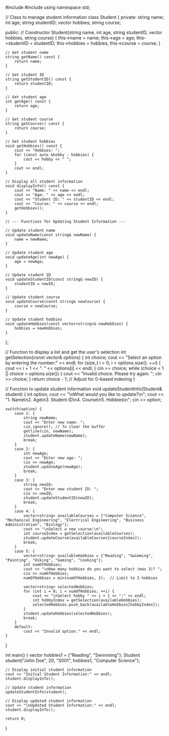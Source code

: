 #include <iostream>
#include <vector>
using namespace std;

// Class to manage student information
class Student {
private:
    string name;
    int age;
    string studentID;
    vector<string> hobbies;
    string course;

public:
    // Constructor
    Student(string name, int age, string studentID, vector<string> hobbies, string course) {
        this->name = name;
        this->age = age;
        this->studentID = studentID;
        this->hobbies = hobbies;
        this->course = course;
    }

    // Get student name
    string getName() const {
        return name;
    }

    // Get student ID
    string getStudentID() const {
        return studentID;
    }

    // Get student age
    int getAge() const {
        return age;
    }

    // Get student course
    string getCourse() const {
        return course;
    }

    // Get student hobbies
    void getHobbies() const {
        cout << "Hobbies: ";
        for (const auto &hobby : hobbies) {
            cout << hobby << " ";
        }
        cout << endl;
    }

    // Display all student information
    void displayInfo() const {
        cout << "Name: " << name << endl;
        cout << "Age: " << age << endl;
        cout << "Student ID: " << studentID << endl;
        cout << "Course: " << course << endl;
        getHobbies();
    }

    // --- Functions for Updating Student Information ---

    // Update student name
    void updateName(const string& newName) {
        name = newName;
    }

    // Update student age
    void updateAge(int newAge) {
        age = newAge;
    }

    // Update student ID
    void updateStudentID(const string& newID) {
        studentID = newID;
    }

    // Update student course
    void updateCourse(const string& newCourse) {
        course = newCourse;
    }

    // Update student hobbies
    void updateHobbies(const vector<string>& newHobbies) {
        hobbies = newHobbies;
    }
};

// Function to display a list and get the user's selection
int getSelection(const vector<string>& options) {
    int choice;
    cout << "Select an option by entering the number:" << endl;
    for (size_t i = 0; i < options.size(); ++i) {
        cout << i + 1 << ". " << options[i] << endl;
    }
    cin >> choice;
    while (choice < 1 || choice > options.size()) {
        cout << "Invalid choice. Please try again: ";
        cin >> choice;
    }
    return choice - 1; // Adjust for 0-based indexing
}

// Function to update student information
void updateStudentInfo(Student& student) {
    int option;
    cout << "\nWhat would you like to update?\n";
    cout << "1. Name\n2. Age\n3. Student ID\n4. Course\n5. Hobbies\n";
    cin >> option;

    switch(option) {
        case 1: {
            string newName;
            cout << "Enter new name: ";
            cin.ignore(); // To clear the buffer
            getline(cin, newName);
            student.updateName(newName);
            break;
        }
        case 2: {
            int newAge;
            cout << "Enter new age: ";
            cin >> newAge;
            student.updateAge(newAge);
            break;
        }
        case 3: {
            string newID;
            cout << "Enter new student ID: ";
            cin >> newID;
            student.updateStudentID(newID);
            break;
        }
        case 4: {
            vector<string> availableCourses = {"Computer Science", "Mechanical Engineering", "Electrical Engineering", "Business Administration", "Biology"};
            cout << "\nSelect a new course:\n";
            int courseIndex = getSelection(availableCourses);
            student.updateCourse(availableCourses[courseIndex]);
            break;
        }
        case 5: {
            vector<string> availableHobbies = {"Reading", "Swimming", "Painting", "Hiking", "Gaming", "Cooking"};
            int numOfHobbies;
            cout << "\nHow many hobbies do you want to select (max 3)? ";
            cin >> numOfHobbies;
            numOfHobbies = min(numOfHobbies, 3);  // Limit to 3 hobbies

            vector<string> selectedHobbies;
            for (int i = 0; i < numOfHobbies; ++i) {
                cout << "\nSelect hobby " << i + 1 << ":" << endl;
                int hobbyIndex = getSelection(availableHobbies);
                selectedHobbies.push_back(availableHobbies[hobbyIndex]);
            }
            student.updateHobbies(selectedHobbies);
            break;
        }
        default:
            cout << "Invalid option." << endl;
    }
}

int main() {
    vector<string> hobbies1 = {"Reading", "Swimming"};
    Student student("John Doe", 20, "S001", hobbies1, "Computer Science");

    // Display initial student information
    cout << "Initial Student Information:" << endl;
    student.displayInfo();

    // Update student information
    updateStudentInfo(student);

    // Display updated student information
    cout << "\nUpdated Student Information:" << endl;
    student.displayInfo();

    return 0;
}
